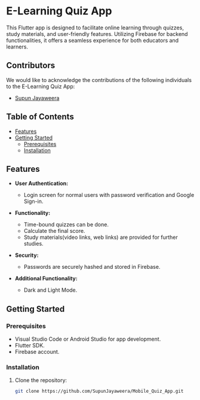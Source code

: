 # E-Learning Quiz App

This Flutter app is designed to facilitate online learning through quizzes, study materials, and user-friendly features. Utilizing Firebase for backend functionalities, it offers a seamless experience for both educators and learners.

## Contributors

We would like to acknowledge the contributions of the following individuals to the E-Learning Quiz App:

- [Supun Jayaweera](https://github.com/SupunJayaweera)

## Table of Contents

- [Features](#features)
- [Getting Started](#getting-started)
  - [Prerequisites](#prerequisites)
  - [Installation](#installation)

## Features

- **User Authentication:**
  - Login screen for normal users with password verification and Google Sign-in.

- **Functionality:**
  - Time-bound quizzes can be done. 
  - Calculate the final score.
  - Study materials(video links, web links) are provided for further studies.

- **Security:**
  - Passwords are securely hashed and stored in Firebase.
  
- **Additional Functionality:**
  - Dark and Light Mode.



## Getting Started

### Prerequisites

- Visual Studio Code or Android Studio for app development.
- Flutter SDK.
- Firebase account.


### Installation

1. Clone the repository:

   ```bash
   git clone https://github.com/SupunJayaweera/Mobile_Quiz_App.git

